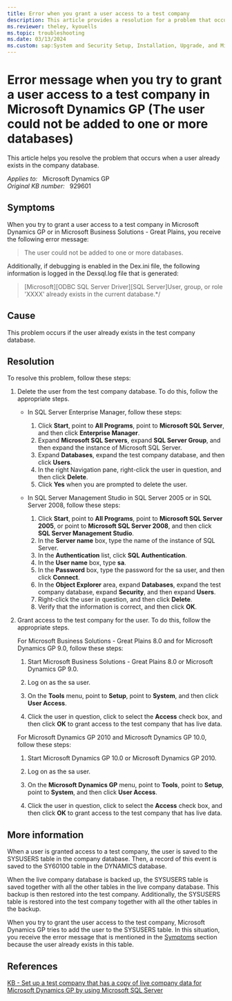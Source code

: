 ```yaml
---
title: Error when you grant a user access to a test company
description: This article provides a resolution for a problem that occurs when a user already exists in the company database.
ms.reviewer: theley, kyouells
ms.topic: troubleshooting
ms.date: 03/13/2024
ms.custom: sap:System and Security Setup, Installation, Upgrade, and Migrations
---
```

# Error message when you try to grant a user access to a test company in Microsoft Dynamics GP (The user could not be added to one or more databases)

This article helps you resolve the problem that occurs when a user already exists in the company database.

_Applies to:_ &nbsp; Microsoft Dynamics GP  
_Original KB number:_ &nbsp; 929601

## Symptoms

When you try to grant a user access to a test company in Microsoft Dynamics GP or in Microsoft Business Solutions - Great Plains, you receive the following error message:

> The user could not be added to one or more databases.

Additionally, if debugging is enabled in the Dex.ini file, the following information is logged in the Dexsql.log file that is generated:

> [Microsoft][ODBC SQL Server Driver][SQL Server]User, group, or role 'XXXX' already exists in the current database.*/

## Cause

This problem occurs if the user already exists in the test company database.

## Resolution

To resolve this problem, follow these steps:

1. Delete the user from the test company database. To do this, follow the appropriate steps.

   - In SQL Server Enterprise Manager, follow these steps:

        1. Click **Start**, point to **All Programs**, point to **Microsoft SQL Server**, and then click **Enterprise Manager**.
        2. Expand **Microsoft SQL Servers**, expand **SQL Server Group**, and then expand the instance of Microsoft SQL Server.
        3. Expand **Databases**, expand the test company database, and then click **Users**.
        4. In the right Navigation pane, right-click the user in question, and then click **Delete**.
        5. Click **Yes** when you are prompted to delete the user.

   - In SQL Server Management Studio in SQL Server 2005 or in SQL Server 2008, follow these steps:

        1. Click **Start**, point to **All Programs**, point to **Microsoft SQL Server 2005**, or point to **Microsoft SQL Server 2008**, and then click **SQL Server Management Studio**.
        1. In the **Server name** box, type the name of the instance of SQL Server.
        1. In the **Authentication** list, click **SQL Authentication**.
        1. In the **User name** box, type **sa**.
        1. In the **Password** box, type the password for the sa user, and then click **Connect**.
        1. In the **Object Explorer** area, expand **Databases**, expand the test company database, expand **Security**, and then expand **Users**.
        1. Right-click the user in question, and then click **Delete**.
        1. Verify that the information is correct, and then click **OK**.

2. Grant access to the test company for the user. To do this, follow the appropriate steps.

   For Microsoft Business Solutions - Great Plains 8.0 and for Microsoft Dynamics GP 9.0, follow these steps:

   1. Start Microsoft Business Solutions - Great Plains 8.0 or Microsoft Dynamics GP 9.0.

   2. Log on as the sa user.

   3. On the **Tools** menu, point to **Setup**, point to **System**, and then click **User Access**.

   4. Click the user in question, click to select the **Access** check box, and then click **OK** to grant access to the test company that has live data.

   For Microsoft Dynamics GP 2010 and Microsoft Dynamics GP 10.0, follow these steps:

   1. Start Microsoft Dynamics GP 10.0 or Microsoft Dynamics GP 2010.
   2. Log on as the sa user.

   3. On the **Microsoft Dynamics GP** menu, point to **Tools**, point to **Setup**, point to **System**, and then click **User Access**.

   4. Click the user in question, click to select the **Access** check box, and then click **OK** to grant access to the test company that has live data.

## More information

When a user is granted access to a test company, the user is saved to the SYSUSERS table in the company database. Then, a record of this event is saved to the SY60100 table in the DYNAMICS database.

When the live company database is backed up, the SYSUSERS table is saved together with all the other tables in the live company database. This backup is then restored into the test company. Additionally, the SYSUSERS table is restored into the test company together with all the other tables in the backup.

When you try to grant the user access to the test company, Microsoft Dynamics GP tries to add the user to the SYSUSERS table. In this situation, you receive the error message that is mentioned in the [Symptoms](#symptoms) section because the user already exists in this table.

## References

[KB - Set up a test company that has a copy of live company data for Microsoft Dynamics GP by using Microsoft SQL Server](https://support.microsoft.com/help/871973)

